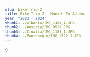 ```yaml
---
slug: bike-trip-2
title: Bike Trip 2 - Munich To Athens
year: "2023 - 2024"
thumb1: ./Albania/IMG_1468_1.JPG
thumb2: ./Austria/IMG_0526.JPG
thumb3: ./Croatia/IMG_1189_1.JPG
thumb4: ./Montenegro/IMG_1322_1.JPG
---
```


:)
